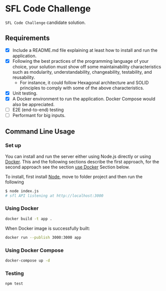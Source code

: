 # SFL Code Challenge

`SFL Code Challenge` candidate solution.

## Requirements
- [x] Include a README.md file explaining at least how to install and run the application.
- [x] Following the best practices of the programming language of your choice, your solution must show off some maintainability characteristics such as modularity, understandability, changeability, testability, and reusability.
    - For instance, it could follow Hexagonal architecture and SOLID principles to
comply with some of the above characteristics.
- [x] Unit testing.
- [x] A Docker environment to run the application. Docker Compose would also be appreciated.
- [ ] E2E (end-to-end) testing
- [ ] Performant for big inputs.

## Command Line Usage

### Set up

You can install and run the server either using Node.js directly or using
[Docker](https://www.docker.com/).  This and the following sections describe the
first approach, for the second approach see the section [use Docker](#use-docker)
Section below.

To install, first install [Node](https://nodejs.org/en/), move to folder project and then run the following

```bash
$ node index.js
# sfl API listening at http://localhost:3000
```

### Using Docker

```bash
docker build -t app .
```

When Docker image is successfully built:

```bash
docker run --publish 3000:3000 app
```

### Using Docker Compose
```bash
docker-compose up -d
```

### Testing

```bash
npm test
```
